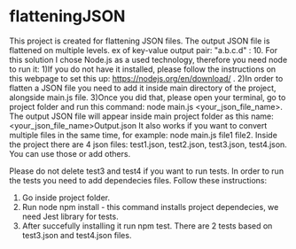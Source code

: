 # flatteningJSON
This project is created for flattening JSON files. The output JSON file is flattened on multiple levels. ex of key-value output pair: "a.b.c.d" : 10.
For this solution I chose Node.js as a used technology, therefore you need node to run it:
1)If you do not have it installed, please follow the instructions on this webpage to set this up: https://nodejs.org/en/download/ . 
2)In order to flatten a JSON file you need to add it inside main directory of the project, alongside main.js file.
3)Once you did that, please open your terminal, go to project folder and run this command: node main.js <your_json_file_name>. 
  The output JSON file will appear inside main project folder as this name: <your_json_file_name>Output.json
  It also works if you want to convert multiple files in the same time, for example: node main.js file1 file2. 
  Inside the project there are 4 json files: test1.json, test2.json, test3.json, test4.json. You can use those or add others.
  
Please do not delete test3 and test4 if you want to run tests. 
In order to run the tests you need to add dependecies files.
Follow these instructions: 
1) Go inside project folder.
2) Run node npm install - this command installs project dependecies, we need Jest library for tests.
3) After succefully installing it run npm test. There are 2 tests based on test3.json and test4.json files.
